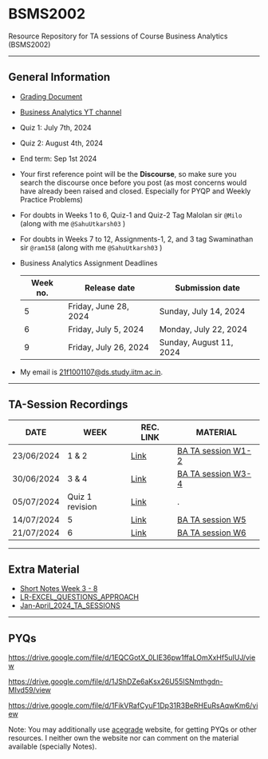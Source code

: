 # BSMS2002

Resource Repository for TA sessions of Course Business Analytics (BSMS2002)

---

## General Information

- [Grading Document](https://docs.google.com/document/u/2/d/e/2PACX-1vQ6IfNfkNMHgFuUbaVtTesUtqhCQ9kfcJW5dV1E_hkC3pqsYe4kEfP55oiIs4DqZgU-Fjssvn6DtjAr/pub#h.1pxezwc)

- [Business Analytics YT channel](https://www.youtube.com/@businessanalatics)

- Quiz 1: July 7th, 2024
- Quiz 2: August 4th, 2024
- End term: Sep 1st 2024

- Your first reference point will be the **Discourse**, so make sure you search the discourse once before you post (as most concerns would have already been raised and closed. Especially for PYQP and Weekly Practice Problems)

- For doubts in Weeks 1 to 6, Quiz-1 and Quiz-2 Tag Malolan sir ```@Milo``` (along with me ```@SahuUtkarsh03``` )

- For doubts in Weeks 7 to 12, Assignments-1, 2, and 3 tag Swaminathan sir ```@ram158``` (along with me ```@SahuUtkarsh03``` )

- Business Analytics Assignment Deadlines

    Week no. | Release date | Submission date
    --- | --- | ---
    5 | Friday, June 28, 2024 | Sunday, July 14, 2024
    6 | Friday, July 5, 2024 | Monday, July 22, 2024
    9 | Friday, July 26, 2024 | Sunday, August 11, 2024

- My email is [21f1001107@ds.study.iitm.ac.in](21f1001107@ds.study.iitm.ac.in).

---

## TA-Session Recordings

 DATE | WEEK | REC. LINK | MATERIAL
 --- | --- | --- | ---
 23/06/2024 | 1 & 2 | [Link][w1-2_link] | [BA TA session W1-2](./week1-2/BA%20TA%20session%20W1-2.pdf)
 30/06/2024 | 3 & 4 | [Link][w3-4_link] | [BA TA session W3-4](./week3-4/BA%20TA%20session%20W3-4.pdf)
 05/07/2024 | Quiz 1 revision | [Link][q1_rev] | .
 14/07/2024 | 5 | [Link][w5_link] | [BA TA session W5](./week%205/BA%20TA%20session%20W5.pdf)
 21/07/2024 | 6 | [Link][w6_link] | [BA TA session W6](./week%206/BA%20TA%20session%20w6%20.pdf)

---

## Extra Material

- [Short Notes Week 3 - 8](https://drive.google.com/drive/u/2/folders/1MWNRlljs40ZpnrTg4UAu6uhpxh6ujB4w)
- [LR-EXCEL_QUESTIONS_APPROACH](https://drive.google.com/file/d/1z3XnhJXTmV3X9h47s24WZbi2mTTGNYmJ/view)
- [Jan-April_2024_TA_SESSIONS](https://docs.google.com/spreadsheets/d/e/2PACX-1vRsf-FbjJ9l82xu8vpulIf1i_BxjnFBf8VHlhUsn_Puu6hQj7j5Tcik4sCweXvQKlyo0BEcBZFk5PAd/pubhtml)

---

## PYQs

https://drive.google.com/file/d/1EQCGotX_0LIE36pw1ffaLOmXxHf5uIUJ/view

https://drive.google.com/file/d/1JShDZe6aKsx26U55ISNmthgdn-MIvd59/view

https://drive.google.com/file/d/1FikVRafCyuF1Dp31R3BeRHEuRsAqwKm6/view

Note: You may additionally use [acegrade](https://acegrade.in/pyq) website, for getting PYQs or other resources. I neither own the website nor can comment on the material available (specially Notes).

<!-- LINKS VARIABLE -->
[w1-2_link]: https://drive.google.com/file/d/1aHRV7zkPWrbO8T8oVyy02HX7R-w1g3Wt/view?usp=sharing
[w3-4_link]: https://drive.google.com/file/d/1cbR14DfLnr5wS4JMHZStiHkH0XX5r4gc/view?usp=sharing
[w5_link]: https://drive.google.com/file/d/17zEz5K8HV8zDhOvpzJFOldzivBLwbjnq/view?usp=sharing 
[q1_rev]: https://drive.google.com/file/d/1L-QSVUx8WIcyDRu0j-dXWK2VoAsA3eMK/view?usp=sharing
[w6_link]: https://drive.google.com/file/d/1MBirKNqgb9l7IgZFnPdn-scjTFlQm66Q/view?usp=sharing